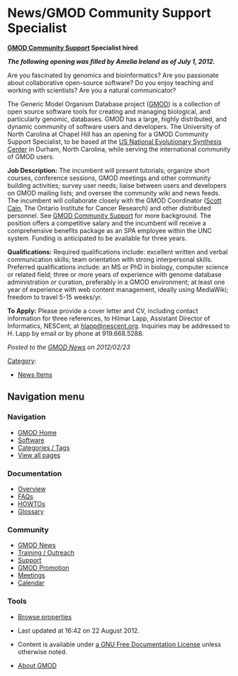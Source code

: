 



<span id="top"></span>




# <span dir="auto">News/GMOD Community Support Specialist</span>









**[GMOD Community
Support](../GMOD_Community_Support "GMOD Community Support") Specialist
hired**

***The following opening was filled by Amelia Ireland as of July 1,
2012.***

Are you fascinated by genomics and bioinformatics? Are you passionate
about collaborative open-source software? Do you enjoy teaching and
working with scientists? Are you a natural communicator?

The Generic Model Organism Database project
(<a href="http://gmod.org" class="external text" rel="nofollow">GMOD</a>)
is a collection of open source software tools for creating and managing
biological, and particularly genomic, databases. GMOD has a large,
highly distributed, and dynamic community of software users and
developers. The University of North Carolina at Chapel Hill has an
opening for a GMOD Community Support Specialist, to be based at the
<a href="http://nescent.org" class="external text" rel="nofollow">US
National Evolutionary Synthesis Center</a> in Durham, North Carolina,
while serving the international community of GMOD users.

**Job Description:** The incumbent will present tutorials; organize
short courses, conference sessions, GMOD meetings and other community
building activities; survey user needs; liaise between users and
developers on GMOD mailing lists; and oversee the community wiki and
news feeds. The incumbent will collaborate closely with the GMOD
Coordinator ([Scott Cain](../User%3AScott "User%3AScott"), The Ontario
Institute for Cancer Research) and other distributed personnel. See
[GMOD Community
Support](../GMOD_Community_Support "GMOD Community Support") for more
background. The position offers a competitive salary and the incumbent
will receive a comprehensive benefits package as an SPA employee within
the UNC system. Funding is anticipated to be available for three years.

**Qualifications:** Required qualifications include: excellent written
and verbal communication skills; team orientation with strong
interpersonal skills. Preferred qualifications include: an MS or PhD in
biology, computer science or related field; three or more years of
experience with genome database administration or curation, preferably
in a GMOD environment; at least one year of experience with web content
management, ideally using MediaWiki; freedom to travel 5-15 weeks/yr.

**To Apply:** Please provide a cover letter and CV, including contact
information for three references, to Hilmar Lapp, Assistant Director of
Informatics, NESCent, at hlapp@nescent.org. Inquiries may be addressed
to H. Lapp by email or by phone at 919.668.5288.

  



*Posted to the [GMOD News](../GMOD_News "GMOD News") on 2012/02/23*






[Category](../Special%3ACategories "Special%3ACategories"):

- [News Items](../Category%3ANews_Items "Category%3ANews Items")






## Navigation menu






### 



<a href="../Main_Page"
style="background-image: url(../../images/GMOD-cogs.png);"
title="Visit the main page"></a>


### Navigation



- <span id="n-GMOD-Home">[GMOD Home](../Main_Page)</span>
- <span id="n-Software">[Software](../GMOD_Components)</span>
- <span id="n-Categories-.2F-Tags">[Categories /
  Tags](../Categories)</span>
- <span id="n-View-all-pages">[View all
  pages](../Special:AllPages)</span>




### Documentation



- <span id="n-Overview">[Overview](../Overview)</span>
- <span id="n-FAQs">[FAQs](../Category%3AFAQ)</span>
- <span id="n-HOWTOs">[HOWTOs](../Category%3AHOWTO)</span>
- <span id="n-Glossary">[Glossary](../Glossary)</span>




### Community



- <span id="n-GMOD-News">[GMOD News](../GMOD_News)</span>
- <span id="n-Training-.2F-Outreach">[Training /
  Outreach](../Training_and_Outreach)</span>
- <span id="n-Support">[Support](../Support)</span>
- <span id="n-GMOD-Promotion">[GMOD Promotion](../GMOD_Promotion)</span>
- <span id="n-Meetings">[Meetings](../Meetings)</span>
- <span id="n-Calendar">[Calendar](../Calendar)</span>




### Tools

- <span id="t-smwbrowselink"><a href="../Special%3ABrowse/News-2FGMOD_Community_Support_Specialist"
  rel="smw-browse">Browse properties</a></span>



- <span id="footer-info-lastmod">Last updated at 16:42 on 22 August
  2012.</span>
<!-- - <span id="footer-info-viewcount">11,950 page views.</span> -->
- <span id="footer-info-copyright">Content is available under
  <a href="http://www.gnu.org/licenses/fdl-1.3.html" class="external"
  rel="nofollow">a GNU Free Documentation License</a> unless otherwise
  noted.</span>

<!-- -->

- <span id="footer-places-about">[About
  GMOD](../GMOD%3AAbout "GMOD%3AAbout")</span>

<!-- -->




